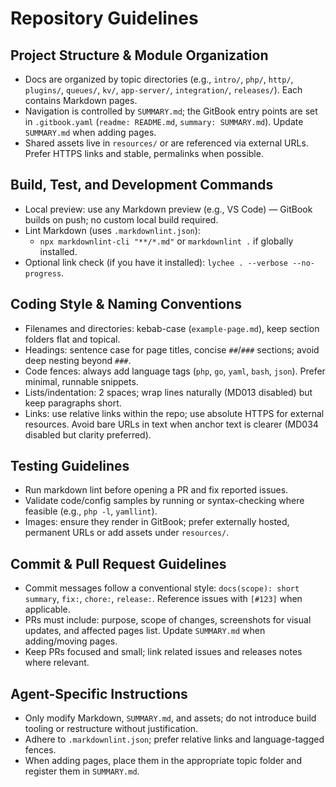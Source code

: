 # Repository Guidelines

## Project Structure & Module Organization
- Docs are organized by topic directories (e.g., `intro/`, `php/`, `http/`, `plugins/`, `queues/`, `kv/`, `app-server/`, `integration/`, `releases/`). Each contains Markdown pages.
- Navigation is controlled by `SUMMARY.md`; the GitBook entry points are set in `.gitbook.yaml` (`readme: README.md`, `summary: SUMMARY.md`). Update `SUMMARY.md` when adding pages.
- Shared assets live in `resources/` or are referenced via external URLs. Prefer HTTPS links and stable, permalinks when possible.

## Build, Test, and Development Commands
- Local preview: use any Markdown preview (e.g., VS Code) — GitBook builds on push; no custom local build required.
- Lint Markdown (uses `.markdownlint.json`):
  - `npx markdownlint-cli "**/*.md"` or `markdownlint .` if globally installed.
- Optional link check (if you have it installed): `lychee . --verbose --no-progress`.

## Coding Style & Naming Conventions
- Filenames and directories: kebab-case (`example-page.md`), keep section folders flat and topical.
- Headings: sentence case for page titles, concise `##`/`###` sections; avoid deep nesting beyond `###`.
- Code fences: always add language tags (`php`, `go`, `yaml`, `bash`, `json`). Prefer minimal, runnable snippets.
- Lists/indentation: 2 spaces; wrap lines naturally (MD013 disabled) but keep paragraphs short.
- Links: use relative links within the repo; use absolute HTTPS for external resources. Avoid bare URLs in text when anchor text is clearer (MD034 disabled but clarity preferred).

## Testing Guidelines
- Run markdown lint before opening a PR and fix reported issues.
- Validate code/config samples by running or syntax-checking where feasible (e.g., `php -l`, `yamllint`).
- Images: ensure they render in GitBook; prefer externally hosted, permanent URLs or add assets under `resources/`.

## Commit & Pull Request Guidelines
- Commit messages follow a conventional style: `docs(scope): short summary`, `fix:`, `chore:`, `release:`. Reference issues with `[#123]` when applicable.
- PRs must include: purpose, scope of changes, screenshots for visual updates, and affected pages list. Update `SUMMARY.md` when adding/moving pages.
- Keep PRs focused and small; link related issues and releases notes where relevant.

## Agent-Specific Instructions
- Only modify Markdown, `SUMMARY.md`, and assets; do not introduce build tooling or restructure without justification.
- Adhere to `.markdownlint.json`; prefer relative links and language-tagged fences.
- When adding pages, place them in the appropriate topic folder and register them in `SUMMARY.md`.

